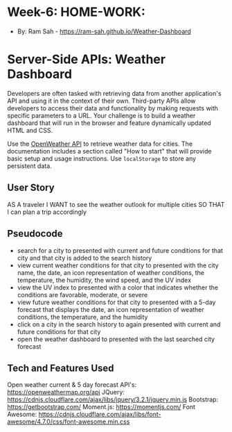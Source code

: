 # Week-6: HOME-WORK:
* By: Ram Sah - https://ram-sah.github.io/Weather-Dashboard

# Server-Side APIs: Weather Dashboard

Developers are often tasked with retrieving data from another application's API and using it in the context of their own. Third-party APIs allow developers to access their data and functionality by making requests with specific parameters to a URL. Your challenge is to build a weather dashboard that will run in the browser and feature dynamically updated HTML and CSS.

Use the [OpenWeather API](https://openweathermap.org/api) to retrieve weather data for cities. The documentation includes a section called "How to start" that will provide basic setup and usage instructions. Use `localStorage` to store any persistent data.

## User Story

AS A traveler
I WANT to see the weather outlook for multiple cities
SO THAT I can plan a trip accordingly

## Pseudocode

* search for a city to presented with current and future conditions for that city and that city is added to the search history
* view current weather conditions for that city to presented with the city name, the date, an icon representation of weather conditions, the temperature, the humidity, the wind speed, and the UV index
* view the UV index to presented with a color that indicates whether the conditions are favorable, moderate, or severe
* view future weather conditions for that city to presented with a 5-day forecast that displays the date, an icon representation of weather conditions, the temperature, and the humidity
* click on a city in the search history to again presented with current and future conditions for that city
* open the weather dashboard to presented with the last searched city forecast
## Tech and Features Used
Open weather current & 5 day forecast API's: https://openweathermap.org/api
JQuery: https://cdnjs.cloudflare.com/ajax/libs/jquery/3.2.1/jquery.min.js
Bootstrap: https://getbootstrap.com/
Moment.js: https://momentjs.com/
Font Awesome: https://cdnjs.cloudflare.com/ajax/libs/font-awesome/4.7.0/css/font-awesome.min.css
